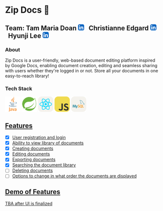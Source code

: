 # Zip Docs 📝

## Team: Tam Maria Doan <a href="https://www.linkedin.com/in/tammariadoan/"><img src="https://github.com/tandpfun/skill-icons/raw/main/icons/LinkedIn.svg" width="20px"/></a> &nbsp;&nbsp;Christianne Edgard <a href="https://www.linkedin.com/in/christianne-edgard/"><img src="https://github.com/tandpfun/skill-icons/raw/main/icons/LinkedIn.svg" width="20px"/></a> &nbsp;&nbsp;Hyunji Lee <a href="https://www.linkedin.com/in/hyunjialee/"><img src="https://github.com/tandpfun/skill-icons/raw/main/icons/LinkedIn.svg" width="20px"/></a>

### About

Zip Docs is a user-friendly, web-based document editing platform inspired by Google Docs, enabling document creation, editing and seamless sharing with users whether they're logged in or not. Store all your documents in one easy-to-reach library! 

### Tech Stack

<a href="https://www.java.com/en/"><img src = "https://raw.githubusercontent.com/github/explore/5b3600551e122a3277c2c5368af2ad5725ffa9a1/topics/java/java.png" width="50px" /></a> <a href="https://spring.io/"><img src = "https://raw.githubusercontent.com/github/explore/80688e429a7d4ef2fca1e82350fe8e3517d3494d/topics/spring-boot/spring-boot.png" width="50px" alt="Spring boot"/></a> <a href="https://react.dev"><img src="https://github.com/tandpfun/skill-icons/raw/main/icons/React-Light.svg " width="50px"/></a> <a href="https://developer.mozilla.org/en-US/docs/Web/JavaScript"><img src="https://github.com/tandpfun/skill-icons/raw/main/icons/JavaScript.svg" width="50px"></img></a> <a href=""><img src="https://github.com/tandpfun/skill-icons/raw/main/icons/MySQL-Light.svg" width="50px"/>

## Features

- [x] User registration and login
- [x] Ability to view library of documents
- [x] Creating documents
- [x] Editing documents
- [x] Exporting documents
- [x] Searching the document library
- [ ] Deleting documents
- [ ] Options to change in what order the documents are displayed

## Demo of Features

TBA after UI is finalized
